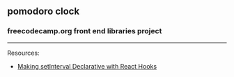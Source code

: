 ## pomodoro clock

### freecodecamp.org front end libraries project

---

Resources:

- [Making setInterval Declarative with React Hooks]('https://overreacted.io/making-setinterval-declarative-with-react-hooks/')
